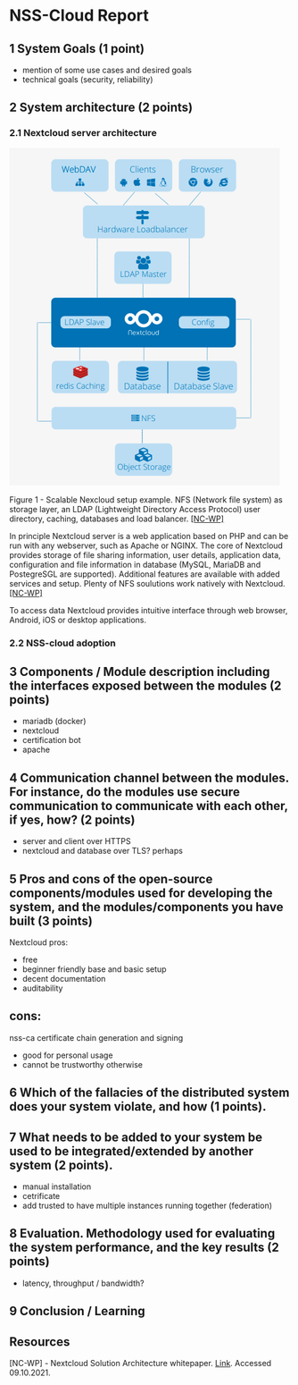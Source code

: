 # NSS-Cloud Report

## 1 System Goals (1 point)
- mention of some use cases and desired goals
- technical goals (security, reliability)

## 2 System architecture (2 points)
### 2.1 Nextcloud server architecture

![Figure 1](fig-1-nextcloud-setup.png)

Figure 1 - Scalable Nexcloud setup example. NFS (Network file system) as storage layer, an LDAP (Lightweight Directory Access Protocol) user directory, caching, databases and load balancer.  [\[NC-WP\]](#nc-wp)

In principle Nextcloud server is a web application based on PHP and can be run with any webserver, such as Apache or NGINX. The core of Nextcloud provides storage of file sharing information, user details, application data, configuration and file information in database (MySQL, MariaDB and PostegreSGL are supported). Additional features are available with added services and setup. Plenty of NFS soulutions work natively with Nextcloud. [\[NC-WP\]](#nc-wp)

To access data Nextcloud provides intuitive interface through web browser, Android, iOS or desktop applications.

### 2.2 NSS-cloud adoption

## 3 Components / Module description including the interfaces exposed between the modules (2 points)
- mariadb (docker)
- nextcloud
- certification bot
- apache

## 4 Communication channel between the modules. For instance, do the modules use secure communication to communicate with each other, if yes, how? (2 points)

- server and client over HTTPS
- nextcloud and database over TLS? perhaps

## 5 Pros and cons of the open-source components/modules used for developing the system, and the modules/components you have built (3 points)

Nextcloud
pros:
- free
- beginner friendly base and basic setup
- decent documentation
- auditability

cons:
- 

nss-ca
certificate chain generation and signing
- good for personal usage
- cannot be trustworthy otherwise

## 6 Which of the fallacies of the distributed system does your system violate, and how (1 points).



## 7 What needs to be added to your system be used to be integrated/extended by another system (2 points).
- manual installation
- cetrificate
- add trusted to have multiple instances running together (federation)

## 8 Evaluation. Methodology used for evaluating the system performance, and the key results (2 points)

- latency, throughput / bandwidth?

## 9 Conclusion / Learning

## Resources
<a id="nc-wp">\[NC-WP\]</a> - Nextcloud Solution Architecture whitepaper. [Link](https://nextcloud.com/media/wp135098u/Architecture-Whitepaper-WebVersion-072018.pdf). Accessed 09.10.2021.